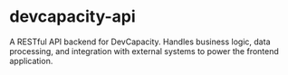 # devcapacity-api
A RESTful API backend for DevCapacity. Handles business logic, data processing, and integration with external systems to power the frontend application.
